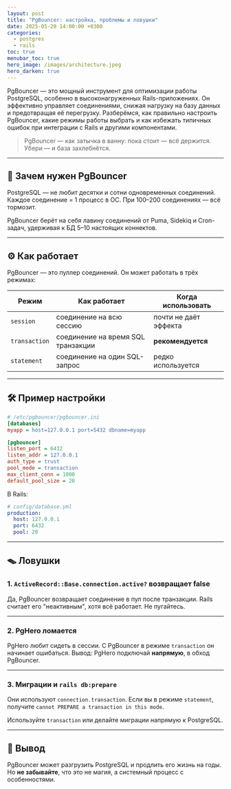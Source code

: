 ```yaml
---
layout: post
title: "PgBouncer: настройка, проблемы и ловушки"
date: 2025-05-20 14:00:00 +0300
categories:
  - postgres
  - rails
toc: true
menubar_toc: true
hero_image: /images/architecture.jpeg
hero_darken: true
---
```

PgBouncer — это мощный инструмент для оптимизации работы PostgreSQL, особенно в высоконагруженных Rails-приложениях. Он эффективно управляет соединениями, снижая нагрузку на базу данных и предотвращая её перегрузку. Разберёмся, как правильно настроить PgBouncer, какие режимы работы выбрать и как избежать типичных ошибок при интеграции с Rails и другими компонентами.

> PgBouncer — как затычка в ванну: пока стоит — всё держится. Убери — и база захлебнётся.

---

## 🧠 Зачем нужен PgBouncer

PostgreSQL — не любит десятки и сотни одновременных соединений.  
Каждое соединение = 1 процесс в ОС. При 100–200 соединениях — всё тормозит.

PgBouncer берёт на себя лавину соединений от Puma, Sidekiq и Cron-задач, удерживая к БД 5–10 настоящих коннектов.

---

## ⚙️ Как работает

PgBouncer — это пуллер соединений. Он может работать в трёх режимах:

| Режим         | Как работает                             | Когда использовать         |
|---------------|------------------------------------------|----------------------------|
| `session`     | соединение на всю сессию                 | почти не даёт эффекта      |
| `transaction` | соединение на время SQL транзакции       | **рекомендуется**          |
| `statement`   | соединение на один SQL-запрос            | редко используется         |

---

## 🛠 Пример настройки

```ini
# /etc/pgbouncer/pgbouncer.ini
[databases]
myapp = host=127.0.0.1 port=5432 dbname=myapp

[pgbouncer]
listen_port = 6432
listen_addr = 127.0.0.1
auth_type = trust
pool_mode = transaction
max_client_conn = 1000
default_pool_size = 20
````

В Rails:

```yaml
# config/database.yml
production:
  host: 127.0.0.1
  port: 6432
  pool: 20
```

---

## 🪤 Ловушки

### 1. `ActiveRecord::Base.connection.active?` возвращает false

Да, PgBouncer возвращает соединение в пул после транзакции.
Rails считает его "неактивным", хотя всё работает. Не пугайтесь.

---

### 2. PgHero ломается

PgHero любит сидеть в сессии. С PgBouncer в режиме `transaction` он начинает ошибаться.
Вывод: PgHero подключай **напрямую**, в обход PgBouncer.

---

### 3. Миграции и `rails db:prepare`

Они используют `connection.transaction`.
Если вы в режиме `statement`, получите `cannot PREPARE a transaction in this mode`.

Используйте `transaction` или делайте миграции напрямую к PostgreSQL.

---

## 🧩 Вывод

PgBouncer может разгрузить PostgreSQL и продлить его жизнь на годы.
Но **не забывайте**, что это не магия, а системный процесс с особенностями.
